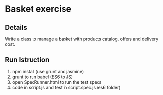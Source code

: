 # Basket exercise

## Details

Write a class to manage a basket with products catalog, offers and delivery cost.

## Run Istruction

1) npm install (use grunt and jasmine)
2) grunt to run babel (ES6 to JS)
3) open SpecRunner.html to run the test specs
4) code in script.js and test in script.spec.js (es6 folder)
